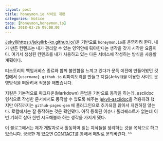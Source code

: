 ```yaml
---
layout: post
title: honeymon.io 사이트 개편
categories: Notice
tags: [honeymon,honeymon.io]
date: 2018-02-26 09:00:00
---
```


[Jekyll(https://jekyllrb-ko.github.io/)](https://jekyllrb-ko.github.io/)을 기반으로 `honeymon.io`를 운영하려 한다. 내가 만든 컨텐츠는 내가 관리할 수 있는 영역안에 둬야한다는 생각을 갖기 시작한 요즘이다. 여기서 생성된 컨텐츠를 내가 사용하고 있는 다른 서비스에 작성하는 방식을 사용할 계획이다.

티스토리의 백업서비스 종료와 함께 불안함을 느끼고 있다가 문득 예전에 만들어봤던 깃헙에서 ``{username}.github.io`` 리파지토리를 만들고 지킬(Jekyll)을 이용한 사이트 운영방식을 떠올려서 적용을 해봤습니다.

지킬은 기본적으로 마크다운(Markdown) 문법을 기반으로 동작을 하는데, asciidoc 형식으로 작성한 문서에서도 동작할 수 있도록 해주는 [jekyll-asciidoc](https://github.com/asciidoctor/jekyll-asciidoc)을 적용하려 했지만 아직까지는 `github-pages-gem` 에 플러그인으로 추가되질 않아서 지원하질 않는다. 로컬에서는 잘 동작하는 것은 확인됐다. 아직 등록된 이슈나 풀리퀘스트가 없는데 이번 기회로 삼아 한번 시도해볼까 하는 생각을 가지게 됐다.

이 블로그에서는 제가 개발자로서 활동하며 얻는 지식들을 정리하는 것을 목적으로 하고 있습니다. 궁금한 게 있으면 [CONTACT](/contact)를 통해서 메일로 문의바란다. ^^
